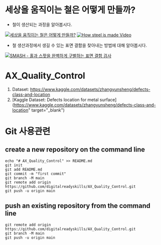 # 세상을 움직이는 철은 어떻게 만들까?

- 철이 생산되는 과정을 알아봅시다.

[![세상을 움직이는 철은 어떻게 만들까?](http://img.youtube.com/vi/vdhCVePGLmM/0.jpg)](https://www.youtube.com/watch?v=vdhCVePGLmM) 
[![How steel is made Video](http://img.youtube.com/vi/xejnSzbFMQA/0.jpg)](https://www.youtube.com/watch?v=xejnSzbFMQA)

- 철 생산과정에서 생길 수 있는 표면 결함을 찾아내는 방법에 대해 알아봅시다.

[![SMASH - 홀과 스팟을 완벽하게 구별하는 표면 결함 검사](http://img.youtube.com/vi/X5Mw69IGaj8/0.jpg)](https://www.youtube.com/watch?v=X5Mw69IGaj8)


# AX_Quality_Control

1. Dataset: https://www.kaggle.com/datasets/zhangyunsheng/defects-class-and-location
2. [Kaggle Dataset: Defects location for metal surface](https://www.kaggle.com/datasets/zhangyunsheng/defects-class-and-location" target="_blank")

# Git 사용관련 
## create a new repository on the command line

```
echo "# AX_Quality_Control" >> README.md
git init
git add README.md
git commit -m "first commit"
git branch -M main
git remote add origin https://github.com/digitalreadyskills/AX_Quality_Control.git
git push -u origin main
```

## push an existing repository from the command line
```
git remote add origin https://github.com/digitalreadyskills/AX_Quality_Control.git
git branch -M main
git push -u origin main
```
